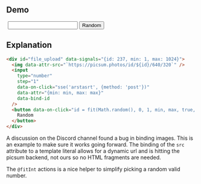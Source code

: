 ## Demo

<div
    id="file_upload"
    data-signals="{id: 237, min: 1, max: 1024}"
>
    <img class="rounded ring-4 ring-accent" data-attr-src="`https://picsum.photos/id/${id}/640/320`" />
    <input class="input input-bordered" type="number" step="1"  data-attr="{min: min, max: max}" data-bind-id>
    <button class="btn btn-primary" data-on-click="id = fit(Math.random(), 0, 1, min, max, true, true)">Random</button>
</div>

## Explanation

```html
<div id="file_upload" data-signals="{id: 237, min: 1, max: 1024}">
  <img data-attr-src="`https://picsum.photos/id/${id}/640/320`" />
  <input
    type="number"
    step="1"
    data-on-click="sse('arstasrt', {method: 'post'})"
    data-attr="{min: min, max: max}"
    data-bind-id
  />
  <button data-on-click="id = fit(Math.random(), 0, 1, min, max, true, true)">
    Random
  </button>
</div>
```

A discussion on the Discord channel found a bug in binding images. This is an example to make sure it works going forward. The binding of the `src` attribute to a template literal allows for a dynamic url and is hitting the picsum backend, not ours so no HTML fragments are needed.

The `@fitInt` actions is a nice helper to simplify picking a random valid number.
